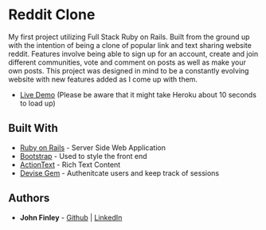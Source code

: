 # Reddit Clone

My first project utilizing Full Stack Ruby on Rails. Built from the ground up with the intention of being a clone of popular link and text sharing website reddit. Features involve being able to sign up for an account, create and join different communities, vote and comment on posts as well as make your own posts. This project was designed in mind to be a constantly evolving website with new features added as I come up with them.

* [Live Demo](https://reddit-clone-rails.herokuapp.com) (Please be aware that it might take Heroku about 10 seconds to load up)

## Built With

* [Ruby on Rails](https://guides.rubyonrails.org) - Server Side Web Application
* [Bootstrap](https://getbootstrap.com/docs/5.0/getting-started/introduction/) - Used to style the front end
* [ActionText](https://guides.rubyonrails.org/action_text_overview.html) - Rich Text Content
* [Devise Gem](https://github.com/heartcombo/devise) - Authenitcate users and keep track of sessions

## Authors

* **John Finley** - [Github](https://github.com/jfinley6) | [LinkedIn](https://www.linkedin.com/in/john-tyler-finley/) 
